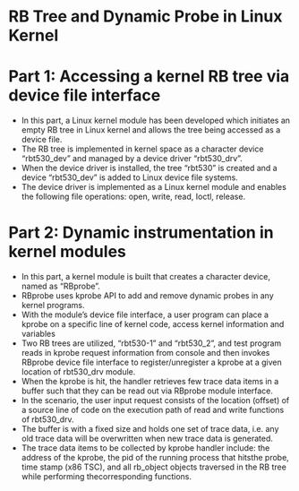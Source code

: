 # RB Tree and Dynamic Probe in Linux Kernel

# Part 1: Accessing a kernel RB tree via device file interface
* In this part, a Linux kernel module has been developed which initiates an empty RB tree in Linux kernel and allows the tree being accessed as a device file.
* The RB tree is implemented in kernel space as a character device “rbt530_dev” and managed by a device driver “rbt530_drv”. 
* When the device driver is installed, the tree “rbt530” is created and a device “rbt530_dev” is added to Linux device file systems. 
* The device driver is implemented as a Linux kernel module and enables the following file operations: open, write, read, Ioctl, release.

# Part 2: Dynamic instrumentation in kernel modules
* In this part, a kernel module is built that creates a character device, named as “RBprobe”. 
* RBprobe uses kprobe API to add and remove dynamic probes in any kernel programs. 
* With the module’s device file interface, a user program can place a kprobe on a specific line of kernel code, access kernel information and variables
* Two RB trees are utilized, “rbt530-1” and “rbt530_2”, and test program reads in kprobe request information from console and then invokes RBprobe device file interface to register/unregister a kprobe at a given location of rbt530_drv module. 
* When the kprobe is hit, the handler retrieves few trace data items in a buffer such that they can be read out via RBprobe module interface. 
* In the scenario, the user input request consists of the location (offset) of a source line of code on the execution path of read and write functions of rbt530_drv. 
* The buffer is with a fixed size and holds one set of trace data, i.e. any old trace data will be overwritten when new trace data is generated. 
* The trace data items to be collected by kprobe handler include: the address of the kprobe, the pid of the running process that hitsthe probe, time stamp (x86 TSC), and all rb_object objects traversed in the RB tree while performing thecorresponding functions.
